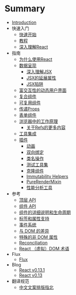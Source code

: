 # Summary

* [Introduction](README.md)
* 快速入门
   * [快速开始](zh/docs/getting-started.md)
   * [教程](zh/docs/tutorial.md)
   * [深入理解React](zh/docs/thinking-in-react.md)
* 指南
   * [为什么使用React](zh/docs/01-why-react.md)
   * [数据呈现](zh/docs/02-displaying-data.md)
       * [深入理解JSX](zh/docs/02.1-jsx-in-depth.md)
       * [JSX的延展属性](zh/docs/02.2-jsx-spread.md)
       * [JSX陷阱](zh/docs/02.3-jsx-gotchas.md)
   * [富交互性的动态用户界面](zh/docs/03-interactivity-and-dynamic-uis.md)
   * [复合组件](zh/docs/04-multiple-components.md)
   * [可复用组件](zh/docs/05-reusable-components.md)
   * [传递Props](zh/docs/06-transferring-props.md)
   * [表单组件](zh/docs/07-forms.md)
   * [浏览器中的工作原理](zh/docs/08-working-with-the-browser.md)
       * [关于Refs的更多内容](zh/docs/08.1-more-about-refs.md)
   * [工具集成](zh/docs/09-tooling-integration.md)
   * [插件](zh/docs/10-addons.md)
       * [动画](zh/docs/10.1-animation.md)
       * [双向绑定](zh/docs/10.2-form-input-binding-sugar.md)
       * [类名操作](zh/docs/10.3-class-name-manipulation.md)
       * [测试工具集](zh/docs/10.4-test-utils.md)
       * [克隆组件](zh/docs/10.5-clone-with-props.md)
       * [Immutability Helpers](zh/docs/10.6-update.md)
       * [PureRenderMixin](zh/docs/10.7-pure-render-mixin.md)
       * [性能分析工具](zh/docs/10.8-perf.md)
* 参考
   * [顶层 API](zh/docs/ref-01-top-level-api.md)
   * [组件 API](zh/docs/ref-02-component-api.md)
   * [组件的详细说明和生命周期](zh/docs/ref-03-component-specs.md)
   * [标签和属性支持](zh/docs/ref-04-tags-and-attributes.md)
   * [事件系统](zh/docs/ref-05-events.md)
   * [与 DOM 的差异](zh/docs/ref-06-dom-differences.md)
   * [特殊的非 DOM 属性](zh/docs/ref-07-special-non-dom-attributes.md)
   * [Reconciliation](zh/docs/ref-08-reconciliation.md)
   * [React （虚拟）DOM 术语](zh/docs/ref-09-glossary.md)
* Flux
   * [Flux](zh/docs/flux-overview.md)
* Blog
   * [React v0.13.1](zh/_posts/2015-03-16-react-v0.13.1.md)
   * [React v0.13](zh/_posts/2015-03-10-react-v0.13.md)
* 翻译规范
   * [中文文案排版指北](https:/github.com/sparanoid/chinese-copywriting-guidelines)

